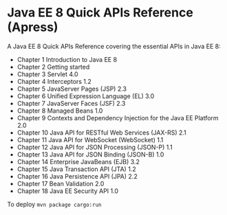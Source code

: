 # Java EE 8 Quick APIs Reference (Apress)
A Java EE 8 Quick APIs Reference covering the essential APIs in Java EE 8:

* Chapter 1	Introduction to Java EE 8
* Chapter 2	Getting started
* Chapter 3	Servlet 4.0
* Chapter 4	Interceptors 1.2
* Chapter 5	JavaServer Pages (JSP) 2.3
* Chapter 6	Unified Expression Language (EL) 3.0
* Chapter 7	JavaServer Faces (JSF) 2.3
* Chapter 8	Managed Beans 1.0
* Chapter 9	Contexts and Dependency Injection for the Java EE Platform 2.0
* Chapter 10 Java API for RESTful Web Services (JAX-RS) 2.1
* Chapter 11 Java API for WebSocket (WebSocket) 1.1
* Chapter 12 Java API for JSON Processing (JSON-P) 1.1 
* Chapter 13 Java API for JSON Binding (JSON-B) 1.0
* Chapter 14 Enterprise JavaBeans (EJB) 3.2
* Chapter 15 Java Transaction API (JTA) 1.2
* Chapter 16 Java Persistence API (JPA) 2.2 
* Chapter 17 Bean Validation 2.0
* Chapter 18 Java EE Security API 1.0


To deploy `mvn package cargo:run`